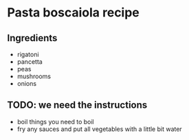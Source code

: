 # Pasta boscaiola recipe


## Ingredients

- rigatoni
- pancetta
- peas
- mushrooms
- onions


## TODO: we need the instructions
- boil things you need to boil
- fry any sauces and put all vegetables with a little bit water
